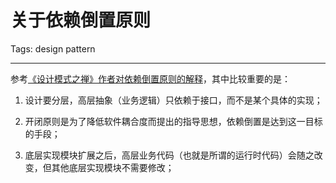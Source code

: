 # 关于依赖倒置原则
Tags: design pattern

------

参考[《设计模式之禅》作者对依赖倒置原则的解释](http://www.cnblogs.com/cbf4life/archive/2009/12/15/1624435.html)，其中比较重要的是：

 

1. 设计要分层，高层抽象（业务逻辑）只依赖于接口，而不是某个具体的实现；

1. 开闭原则是为了降低软件耦合度而提出的指导思想，依赖倒置是达到这一目标的手段；

1. 底层实现模块扩展之后，高层业务代码（也就是所谓的运行时代码）会随之改变，但其他底层实现模块不需要修改；